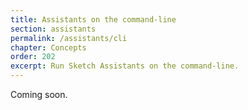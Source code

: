 ```yaml
---
title: Assistants on the command-line
section: assistants
permalink: /assistants/cli
chapter: Concepts
order: 202
excerpt: Run Sketch Assistants on the command-line.
---
```


Coming soon.
